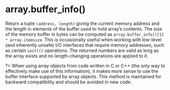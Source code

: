 # array.buffer_info()

Return a tuple `(address, length)` giving the current memory address and the length in elements of the buffer used to hold array’s contents. The size of the memory buffer in bytes can be computed as `array.buffer_info()[1] * array.itemsize`. This is occasionally useful when working with low-level (and inherently unsafe) I/O interfaces that require memory addresses, such as certain `ioctl()` operations. The returned numbers are valid as long as the array exists and no length-changing operations are applied to it.

?> When using array objects from code written in C or C++ (the only way to effectively make use of this information), it makes more sense to use the buffer interface supported by array objects. This method is maintained for backward compatibility and should be avoided in new code.